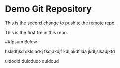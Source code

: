 # Demo Git Repository

This is the second change to push to the remote repo.


This is the first file in this repo.

##Ipsum Below

hskldfjkd dkls;adkj fkd;akdjf
kdl;akdf;lda
jkdl;slkadjkfd


uidodid
duiodudo
duidoud
